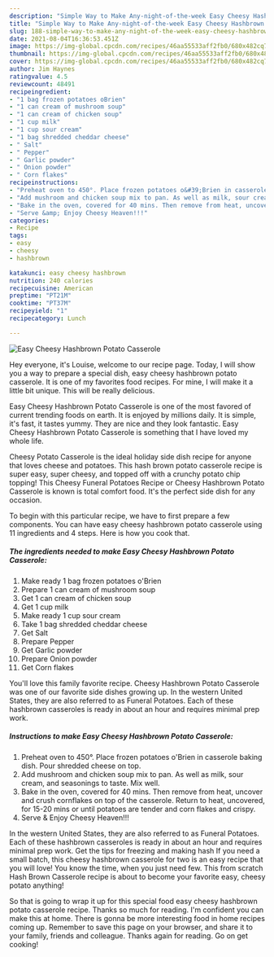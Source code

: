 ```yaml
---
description: "Simple Way to Make Any-night-of-the-week Easy Cheesy Hashbrown Potato Casserole"
title: "Simple Way to Make Any-night-of-the-week Easy Cheesy Hashbrown Potato Casserole"
slug: 188-simple-way-to-make-any-night-of-the-week-easy-cheesy-hashbrown-potato-casserole
date: 2021-08-04T16:36:53.451Z
image: https://img-global.cpcdn.com/recipes/46aa55533aff2fb0/680x482cq70/easy-cheesy-hashbrown-potato-casserole-recipe-main-photo.jpg
thumbnail: https://img-global.cpcdn.com/recipes/46aa55533aff2fb0/680x482cq70/easy-cheesy-hashbrown-potato-casserole-recipe-main-photo.jpg
cover: https://img-global.cpcdn.com/recipes/46aa55533aff2fb0/680x482cq70/easy-cheesy-hashbrown-potato-casserole-recipe-main-photo.jpg
author: Jim Haynes
ratingvalue: 4.5
reviewcount: 48491
recipeingredient:
- "1 bag frozen potatoes oBrien"
- "1 can cream of mushroom soup"
- "1 can cream of chicken soup"
- "1 cup milk"
- "1 cup sour cream"
- "1 bag shredded cheddar cheese"
- " Salt"
- " Pepper"
- " Garlic powder"
- " Onion powder"
- " Corn flakes"
recipeinstructions:
- "Preheat oven to 450°. Place frozen potatoes o&#39;Brien in casserole baking dish. Pour shredded cheese on top."
- "Add mushroom and chicken soup mix to pan. As well as milk, sour cream, and seasonings to taste. Mix well."
- "Bake in the oven, covered for 40 mins. Then remove from heat, uncover and crush cornflakes on top of the casserole. Return to heat, uncovered, for 15-20 mins or until potatoes are tender and corn flakes and crispy."
- "Serve &amp; Enjoy Cheesy Heaven!!!"
categories:
- Recipe
tags:
- easy
- cheesy
- hashbrown

katakunci: easy cheesy hashbrown 
nutrition: 240 calories
recipecuisine: American
preptime: "PT21M"
cooktime: "PT37M"
recipeyield: "1"
recipecategory: Lunch

---
```



![Easy Cheesy Hashbrown Potato Casserole](https://img-global.cpcdn.com/recipes/46aa55533aff2fb0/680x482cq70/easy-cheesy-hashbrown-potato-casserole-recipe-main-photo.jpg)

Hey everyone, it's Louise, welcome to our recipe page. Today, I will show you a way to prepare a special dish, easy cheesy hashbrown potato casserole. It is one of my favorites food recipes. For mine, I will make it a little bit unique. This will be really delicious.

Easy Cheesy Hashbrown Potato Casserole is one of the most favored of current trending foods on earth. It is enjoyed by millions daily. It is simple, it's fast, it tastes yummy. They are nice and they look fantastic. Easy Cheesy Hashbrown Potato Casserole is something that I have loved my whole life.

Cheesy Potato Casserole is the ideal holiday side dish recipe for anyone that loves cheese and potatoes. This hash brown potato casserole recipe is super easy, super cheesy, and topped off with a crunchy potato chip topping! This Cheesy Funeral Potatoes Recipe or Cheesy Hashbrown Potato Casserole is known is total comfort food. It&#39;s the perfect side dish for any occasion.


To begin with this particular recipe, we have to first prepare a few components. You can have easy cheesy hashbrown potato casserole using 11 ingredients and 4 steps. Here is how you cook that.

<!--inarticleads1-->

##### The ingredients needed to make Easy Cheesy Hashbrown Potato Casserole:

1. Make ready 1 bag frozen potatoes o&#39;Brien
1. Prepare 1 can cream of mushroom soup
1. Get 1 can cream of chicken soup
1. Get 1 cup milk
1. Make ready 1 cup sour cream
1. Take 1 bag shredded cheddar cheese
1. Get  Salt
1. Prepare  Pepper
1. Get  Garlic powder
1. Prepare  Onion powder
1. Get  Corn flakes


You&#39;ll love this family favorite recipe. Cheesy Hashbrown Potato Casserole was one of our favorite side dishes growing up. In the western United States, they are also referred to as Funeral Potatoes. Each of these hashbrown casseroles is ready in about an hour and requires minimal prep work. 

<!--inarticleads2-->

##### Instructions to make Easy Cheesy Hashbrown Potato Casserole:

1. Preheat oven to 450°. Place frozen potatoes o&#39;Brien in casserole baking dish. Pour shredded cheese on top.
1. Add mushroom and chicken soup mix to pan. As well as milk, sour cream, and seasonings to taste. Mix well.
1. Bake in the oven, covered for 40 mins. Then remove from heat, uncover and crush cornflakes on top of the casserole. Return to heat, uncovered, for 15-20 mins or until potatoes are tender and corn flakes and crispy.
1. Serve &amp; Enjoy Cheesy Heaven!!!


In the western United States, they are also referred to as Funeral Potatoes. Each of these hashbrown casseroles is ready in about an hour and requires minimal prep work. Get the tips for freezing and making hash If you need a small batch, this cheesy hashbrown casserole for two is an easy recipe that you will love! You know the time, when you just need few. This from scratch Hash Brown Casserole recipe is about to become your favorite easy, cheesy potato anything! 

So that is going to wrap it up for this special food easy cheesy hashbrown potato casserole recipe. Thanks so much for reading. I'm confident you can make this at home. There is gonna be more interesting food in home recipes coming up. Remember to save this page on your browser, and share it to your family, friends and colleague. Thanks again for reading. Go on get cooking!
